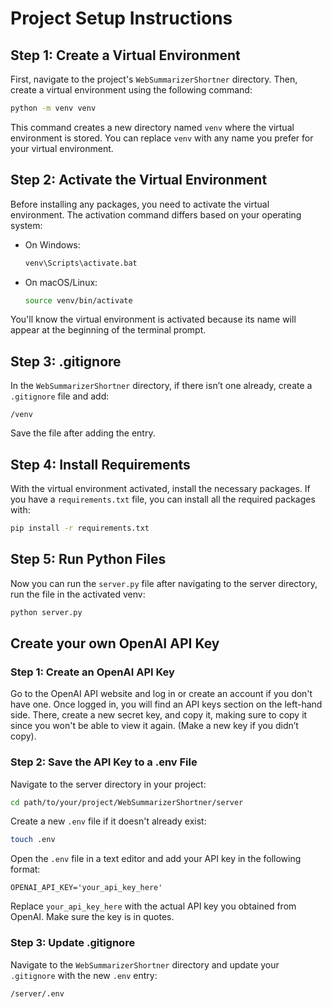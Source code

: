 # Project Setup Instructions

## Step 1: Create a Virtual Environment

First, navigate to the project's `WebSummarizerShortner` directory. Then, create a virtual environment using the following command:
```bash
python -m venv venv
```
This command creates a new directory named `venv` where the virtual environment is stored. You can replace `venv` with any name you prefer for your virtual environment.

## Step 2: Activate the Virtual Environment

Before installing any packages, you need to activate the virtual environment. The activation command differs based on your operating system:

- On Windows:
  ```cmd
  venv\Scripts\activate.bat
  ```
- On macOS/Linux:
  ```bash
  source venv/bin/activate
  ```

You'll know the virtual environment is activated because its name will appear at the beginning of the terminal prompt.

## Step 3: .gitignore

In the `WebSummarizerShortner` directory, if there isn’t one already, create a `.gitignore` file and add:
```
/venv
```
Save the file after adding the entry.

## Step 4: Install Requirements

With the virtual environment activated, install the necessary packages. If you have a `requirements.txt` file, you can install all the required packages with:
```bash
pip install -r requirements.txt
```

## Step 5: Run Python Files

Now you can run the `server.py` file after navigating to the server directory, run the file in the activated venv:
```bash
python server.py
```

## Create your own OpenAI API Key

### Step 1: Create an OpenAI API Key

Go to the OpenAI API website and log in or create an account if you don't have one. Once logged in, you will find an API keys section on the left-hand side. There, create a new secret key, and copy it, making sure to copy it since you won't be able to view it again. (Make a new key if you didn’t copy).

### Step 2: Save the API Key to a .env File

Navigate to the server directory in your project:
```bash
cd path/to/your/project/WebSummarizerShortner/server
```
Create a new `.env` file if it doesn't already exist:
```bash
touch .env
```
Open the `.env` file in a text editor and add your API key in the following format:
```
OPENAI_API_KEY='your_api_key_here'
```
Replace `your_api_key_here` with the actual API key you obtained from OpenAI. Make sure the key is in quotes.

### Step 3: Update .gitignore

Navigate to the `WebSummarizerShortner` directory and update your `.gitignore` with the new `.env` entry:
```
/server/.env
```
